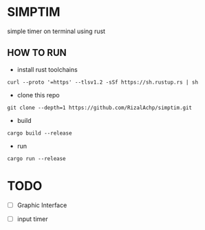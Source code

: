 # SIMPTIM
simple timer on terminal using rust


## HOW TO RUN

- install rust toolchains 
```console
curl --proto '=https' --tlsv1.2 -sSf https://sh.rustup.rs | sh
```

- clone this repo
```console
git clone --depth=1 https://github.com/RizalAchp/simptim.git
```

- build 
```console
cargo build --release
```

- run 
```console
cargo run --release
```


# TODO
- [ ] Graphic Interface
- [ ] input timer

